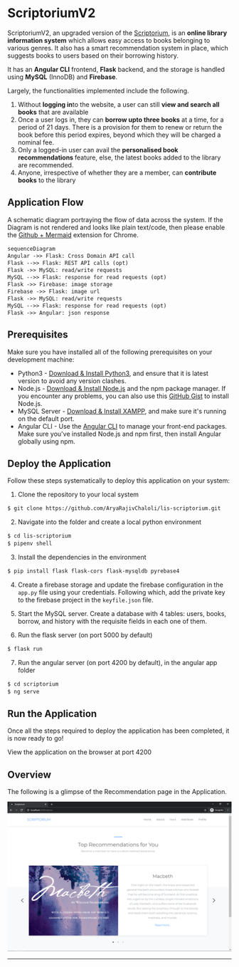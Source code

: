 # ScriptoriumV2

ScriptoriumV2, an upgraded version of the [Scriptorium](https://github.com/AryaRajivChaloli/Scriptorium), is an **online library information system** which allows easy access to books belonging to various genres. It also has a smart recommendation system in place, which suggests books to users based on their borrowing history. 

It has an **Angular CLI** frontend, **Flask** backend, and the storage is handled using **MySQL** (InnoDB) and **Firebase**.

Largely, the functionalities implemented include the following.
1. Without <b>logging in</b>to the website, a user can still <b>view and search all books</b> that are available
2. Once a user logs in, they can <b>borrow upto three books</b> at a time, for a period of 21 days. There is a provision for them to renew or return the book before this period expires, beyond which they will be charged a nominal fee.
3. Only a logged-in user can avail the <b>personalised book recommendations </b>feature, else, the latest books added to the library are recommended.
4. Anyone, irrespective of whether they are a member, can <b>contribute books</b> to the library


## Application Flow
A schematic diagram portraying the flow of data across the system. If the Diagram is not rendered and looks like plain text/code, then please enable the [Github + Mermaid](https://chrome.google.com/webstore/detail/github-%2B-mermaid/goiiopgdnkogdbjmncgedmgpoajilohe) extension for Chrome.
```mermaid
sequenceDiagram
Angular ->> Flask: Cross Domain API call
Flask -->> Flask: REST API calls (opt)
Flask ->> MySQL: read/write requests
MySQL -->> Flask: response for read requests (opt)
Flask ->> Firebase: image storage
Firebase ->> Flask: image url
Flask ->> MySQL: read/write requests
MySQL -->> Flask: response for read requests (opt)
Flask ->> Angular: json response
```


## Prerequisites
Make sure you have installed all of the following prerequisites on your development machine:
* Python3 - [Download & Install Python3](https://python.org), and ensure that it is latest version to avoid any version clashes.
* Node.js - [Download & Install Node.js](https://nodejs.org/en/download/) and the npm package manager. If you encounter any problems, you can also use this [GitHub Gist](https://gist.github.com/isaacs/579814) to install Node.js.
* MySQL Server - [Download & Install XAMPP](https://www.apachefriends.org/index.html), and make sure it's running on the default port.
* Angular CLI - Use the [Angular CLI](https://angular.io/) to manage your front-end packages. Make sure you've installed Node.js and npm first, then install Angular globally using npm.

## Deploy the Application

Follow these steps systematically to deploy this application on your system:

1. Clone the repository to your local system
```bash
$ git clone https://github.com/AryaRajivChaloli/lis-scriptorium.git
```
2. Navigate into the folder and create a local python environment
```bash
$ cd lis-scriptorium
$ pipenv shell
```
3. Install the dependencies in the environment
```bash
$ pip install flask flask-cors flask-mysqldb pyrebase4
```

4. Create a firebase storage and update the firebase configuration in the `app.py` file using your credentials. Following which, add the private key to the firebase project in the `keyfile.json` file.

5. Start the MySQL server. Create a database with 4 tables: users, books, borrow, and history with the requisite fields in each one of them.

6. Run the flask server (on port 5000 by default)
```bash
$ flask run
```
7. Run the angular server (on port 4200 by default), in the angular app folder
```bash
$ cd scriptorium
$ ng serve
```

## Run the Application
Once all the steps required to deploy the application has been completed, it is now ready to go!

View the application on the browser at port 4200


## Overview
The following is a glimpse of the Recommendation page in the Application.

![The Recommendations Page](/images/reccs.png)

---
